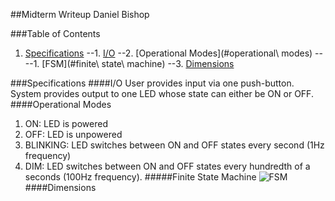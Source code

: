##Midterm Writeup
Daniel Bishop

###Table of Contents
1. [Specifications](#specifications)
--1. [I/O](#i\/o)
--2. [Operational Modes](#operational\ modes)
----1. [FSM](#finite\ state\ machine)
--3. [Dimensions](#dimensions)

###Specifications
####I/O
User provides input via one push-button.
System provides output to one LED whose state can either be ON or OFF.
####Operational Modes
1. ON: LED is powered
2. OFF: LED is unpowered
3. BLINKING: LED switches between ON and OFF states every second (1Hz frequency)
4. DIM: LED switches between ON and OFF states every hundredth of a seconds (100Hz frequency).
#####Finite State Machine
![FSM](http://i.imgur.com/S7b8XpO.png)
####Dimensions
